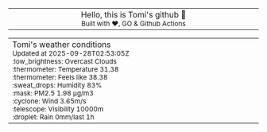 
<div align="center">
<table>
<tbody>
<td align="center">
<img width="2000" height="0"><br>
Hello, this is Tomi's github 👋<br>
<sup>Built with ❤️, GO & Github Actions</sup><br>
<img width="2000" height="0">
</td>
</tbody>
</table>
</div>
<table>
<tbody>
<td align="left">
<img width="2000" height="0"><br>
Tomi's weather conditions<br>
<sup>Updated at 2025-09-28T02:53:05Z</sup><br>
<sup>:low_brightness: Overcast Clouds</sup><br>
<sup>:thermometer: Temperature 31.38 </sup><br>
<sup>:thermometer: Feels like 38.38</sup><br>
<sup>:sweat_drops: Humidity 83%</sup><br>
<sup>:mask: PM2.5 1.98 μg/m3</sup><br>
<sup>:cyclone: Wind 3.65m/s </sup><br>
<sup>:telescope: Visibility 10000m </sup><br>
<sup>:droplet: Rain 0mm/last 1h </sup><br>
<img width="2000" height="0">
</td>
<td align="left">
<img width="2000" height="0"><br>
<br>
<img width="2000" height="0">
</td>
</tbody>
</table>
</div>
    